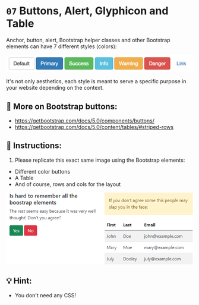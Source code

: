 # `07` Buttons, Alert, Glyphicon and Table

Anchor, button, alert, Bootstrap helper classes and other Bootstrap elements can have 7 different styles (colors):

![Example Image](../../.learn/assets/1509928954908_13250fe20b6f2ee9e37d18053e1a56fa.png?raw=true)


It's not only aesthetics, each style is meant to serve a specific purpose in your website depending on the context.

## 🔎 More on Bootstrap buttons:

- https://getbootstrap.com/docs/5.0/components/buttons/
- https://getbootstrap.com/docs/5.0/content/tables/#striped-rows

## 📝 Instructions:

1. Please replicate this exact same image using the Bootstrap elements: 

- Different color buttons
- A Table
- And of course, rows and cols for the layout

![Example Image](../../.learn/assets/1509928996281_e5796b115653b0ecb1028ad585b7ff8b.png?raw=true)

## 💡 Hint:

+ You don't need any CSS!

